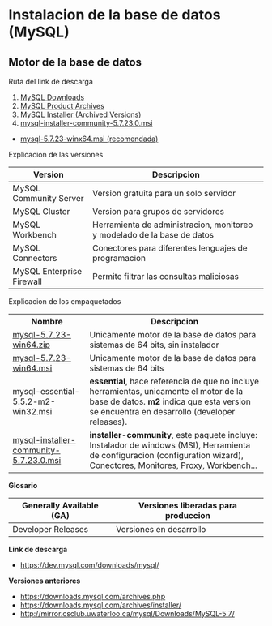 # Instalacion de la base de datos (MySQL)

## Motor de la base de datos

Ruta del link de descarga

1. [MySQL Downloads](https://www.mysql.com/downloads/)
2. [MySQL Product Archives](https://downloads.mysql.com/archives/)
3. [MySQL Installer (Archived Versions)](https://downloads.mysql.com/archives/installer/)
4. [mysql-installer-community-5.7.23.0.msi](https://dev.mysql.com/downloads/windows/installer/5.7.html)
* [mysql-5.7.23-winx64.msi (recomendada)](http://mirror.csclub.uwaterloo.ca/mysql/Downloads/MySQL-5.7/mysql-5.7.23-winx64.msi)

Explicacion de las versiones

| Version | Descripcion |
| --- | --- |
| MySQL Community Server | Version gratuita para un solo servidor |
| MySQL Cluster | Version para grupos de servidores |
| MySQL Workbench | Herramienta de administracion, monitoreo y modelado de la base de datos |
| MySQL Connectors | Conectores para diferentes lenguajes de programacion |
| MySQL Enterprise Firewall | Permite filtrar las consultas maliciosas |

Explicacion de los empaquetados

<table>
 <tr>
  <th>Nombre</th><th>Descripcion</th>
 </tr>
 <tr>
  <td><a href="https://dev.mysql.com/downloads/mysql/5.7.html">mysql-5.7.23-win64.zip</a></td>
  <td>Unicamente motor de la base de datos para sistemas de 64 bits, sin instalador</td>
 </tr>
 <tr>
  <td><a href="http://mirror.csclub.uwaterloo.ca/mysql/Downloads/MySQL-5.7/mysql-5.7.23-winx64.msi">mysql-5.7.23-win64.msi</a></td>
  <td>Unicamente motor de la base de datos para sistemas de 64 bits</td>
 </tr>
 <tr>
  <td>mysql-essential-5.5.2-m2-win32.msi</td>
  <td><strong>essential</strong>, hace referencia de que no incluye herramientas, unicamente el motor de la base de datos. 
  <strong>m2</strong> indica que esta version se encuentra en desarrollo (developer releases).</td>
 </tr>
 <tr>
  <td><a href="https://dev.mysql.com/downloads/windows/installer/5.7.html">mysql-installer-community-5.7.23.0.msi</a></td>
  <td><strong>installer-community</strong>, este paquete incluye: Instalador de windows (MSI), Herramienta de configuracion (configuration wizard), 
  Conectores, Monitores, Proxy, Workbench... </td>
 </tr>
</table>

**Glosario**

| Generally Available (GA) | Versiones liberadas para produccion |
| --- | --- |
| Developer Releases | Versiones en desarrollo |

**Link de descarga**
* https://dev.mysql.com/downloads/mysql/

**Versiones anteriores**
* https://downloads.mysql.com/archives.php
* https://downloads.mysql.com/archives/installer/
* http://mirror.csclub.uwaterloo.ca/mysql/Downloads/MySQL-5.7/

